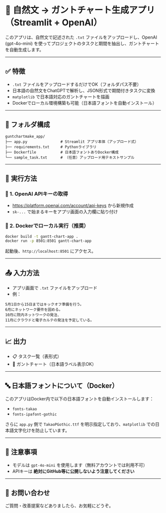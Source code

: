 # 📅 自然文 → ガントチャート生成アプリ（Streamlit + OpenAI）

このアプリは、自然文で記述された `.txt` ファイルをアップロードし、OpenAI (gpt-4o-mini) を使ってプロジェクトのタスクと期間を抽出し、ガントチャートを自動生成します。

---

## ✅ 特徴

- `.txt` ファイルをアップロードするだけでOK（フォルダパス不要）
- 日本語の自然文をChatGPTで解析し、JSON形式で期間付きタスクに変換
- `matplotlib` で日本語対応のガントチャートを描画
- Dockerでローカル環境構築も可能（日本語フォントを自動インストール）

---

## 📂 フォルダ構成

```
guntchartmake_app/
├── app.py               # Streamlit アプリ本体（アップロード式）
├── requirements.txt     # Pythonライブラリ
├── Dockerfile           # 日本語フォントありDocker構成
└── sample_task.txt      # （任意）アップロード用テキストサンプル
```

---

## 🚀 実行方法

### 🔸 1. OpenAI APIキーの取得

- https://platform.openai.com/account/api-keys から新規作成
- `sk-...` で始まるキーをアプリ画面の入力欄に貼り付け

### 🔸 2. Dockerでローカル実行（推奨）

```bash
docker build -t gantt-chart-app .
docker run -p 8501:8501 gantt-chart-app
```

起動後、`http://localhost:8501` にアクセス。

---

## 📤 入力方法

- アプリ画面で `.txt` ファイルをアップロード
- 例：

```
5月1日から15日まではキックオフ準備を行う。
6月にネットワーク要件を固める。
10月に院内ネットワークの発注、
11月にクラウドと電子カルテの発注を予定している。
```

---

## 📈 出力

- 📋 タスク一覧（表形式）
- 📅 ガントチャート（日本語ラベル表示OK）

---

## 🔤 日本語フォントについて（Docker）

このアプリはDocker内で以下の日本語フォントを自動インストールします：

- `fonts-takao`
- `fonts-ipafont-gothic`

さらに `app.py` 側で `TakaoPGothic.ttf` を明示指定しており、`matplotlib` での日本語文字化けを防止しています。

---

## 💬 注意事項

- モデルは `gpt-4o-mini` を使用します（無料アカウントでは利用不可）
- APIキーは **絶対にGitHub等に公開しないよう注意してください**

---

## 🙌 お問い合わせ

ご質問・改善提案などありましたら、お気軽にどうぞ。
